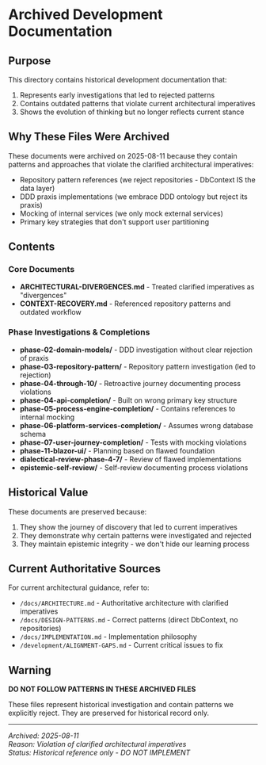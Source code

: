 # Archived Development Documentation

## Purpose

This directory contains historical development documentation that:
1. Represents early investigations that led to rejected patterns
2. Contains outdated patterns that violate current architectural imperatives
3. Shows the evolution of thinking but no longer reflects current stance

## Why These Files Were Archived

These documents were archived on 2025-08-11 because they contain patterns and approaches that violate the clarified architectural imperatives:
- Repository pattern references (we reject repositories - DbContext IS the data layer)
- DDD praxis implementations (we embrace DDD ontology but reject its praxis)
- Mocking of internal services (we only mock external services)
- Primary key strategies that don't support user partitioning

## Contents

### Core Documents
- **ARCHITECTURAL-DIVERGENCES.md** - Treated clarified imperatives as "divergences" 
- **CONTEXT-RECOVERY.md** - Referenced repository patterns and outdated workflow

### Phase Investigations & Completions
- **phase-02-domain-models/** - DDD investigation without clear rejection of praxis
- **phase-03-repository-pattern/** - Repository pattern investigation (led to rejection)
- **phase-04-through-10/** - Retroactive journey documenting process violations
- **phase-04-api-completion/** - Built on wrong primary key structure
- **phase-05-process-engine-completion/** - Contains references to internal mocking
- **phase-06-platform-services-completion/** - Assumes wrong database schema
- **phase-07-user-journey-completion/** - Tests with mocking violations
- **phase-11-blazor-ui/** - Planning based on flawed foundation
- **dialectical-review-phase-4-7/** - Review of flawed implementations
- **epistemic-self-review/** - Self-review documenting process violations

## Historical Value

These documents are preserved because:
1. They show the journey of discovery that led to current imperatives
2. They demonstrate why certain patterns were investigated and rejected
3. They maintain epistemic integrity - we don't hide our learning process

## Current Authoritative Sources

For current architectural guidance, refer to:
- `/docs/ARCHITECTURE.md` - Authoritative architecture with clarified imperatives
- `/docs/DESIGN-PATTERNS.md` - Correct patterns (direct DbContext, no repositories)
- `/docs/IMPLEMENTATION.md` - Implementation philosophy
- `/development/ALIGNMENT-GAPS.md` - Current critical issues to fix

## Warning

**DO NOT FOLLOW PATTERNS IN THESE ARCHIVED FILES**

These files represent historical investigation and contain patterns we explicitly reject. They are preserved for historical record only.

---

*Archived: 2025-08-11*  
*Reason: Violation of clarified architectural imperatives*  
*Status: Historical reference only - DO NOT IMPLEMENT*